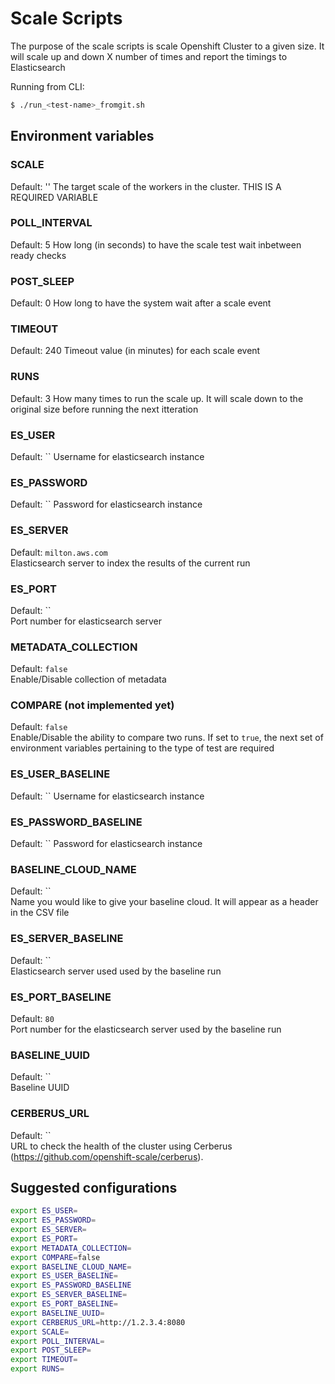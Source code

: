 # Scale Scripts

The purpose of the scale scripts is scale Openshift Cluster to a given size.
It will scale up and down X number of times and report the timings to 
Elasticsearch

Running from CLI:

```sh
$ ./run_<test-name>_fromgit.sh 
```

## Environment variables

### SCALE
Default: ''
The target scale of the workers in the cluster. THIS IS A REQUIRED VARIABLE

### POLL_INTERVAL
Default: 5
How long (in seconds) to have the scale test wait inbetween ready checks

### POST_SLEEP
Default: 0
How long to have the system wait after a scale event

### TIMEOUT
Default: 240
Timeout value (in minutes) for each scale event

### RUNS
Default: 3
How many times to run the scale up. It will scale down to the original size before running the next itteration

### ES_USER
Default: `` 
Username for elasticsearch instance

### ES_PASSWORD
Default: `` 
Password for elasticsearch instance

### ES_SERVER
Default: `milton.aws.com`  
Elasticsearch server to index the results of the current run

### ES_PORT
Default: ``  
Port number for elasticsearch server

### METADATA_COLLECTION
Default: `false`   
Enable/Disable collection of metadata

### COMPARE (not implemented yet)
Default: `false`   
Enable/Disable the ability to compare two runs. If set to `true`, the next set of environment variables pertaining to the type of test are required

### ES_USER_BASELINE
Default: `` 
Username for elasticsearch instance

### ES_PASSWORD_BASELINE
Default: ``
Password for elasticsearch instance

### BASELINE_CLOUD_NAME
Default: ``    
Name you would like to give your baseline cloud. It will appear as a header in the CSV file

### ES_SERVER_BASELINE 
Default: ``   
Elasticsearch server used used by the baseline run 

### ES_PORT_BASELINE
Default: `80`  
Port number for the elasticsearch server used by the baseline run

### BASELINE_UUID
Default: ``   
Baseline UUID 

### CERBERUS_URL
Default: ``     
URL to check the health of the cluster using Cerberus (https://github.com/openshift-scale/cerberus).

## Suggested configurations

```sh
export ES_USER=
export ES_PASSWORD=
export ES_SERVER=
export ES_PORT=
export METADATA_COLLECTION=
export COMPARE=false
export BASELINE_CLOUD_NAME=
export ES_USER_BASELINE=
export ES_PASSWORD_BASELINE
export ES_SERVER_BASELINE=
export ES_PORT_BASELINE=
export BASELINE_UUID=
export CERBERUS_URL=http://1.2.3.4:8080
export SCALE=
export POLL_INTERVAL=
export POST_SLEEP=
export TIMEOUT=
export RUNS=
```

